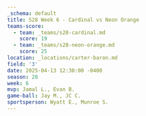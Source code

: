 ```yaml
---
_schema: default
title: S28 Week 6 - Cardinal vs Neon Orange
teams-score:
  - team: _teams/s28-cardinal.md
    score: 19
  - team: _teams/s28-neon-orange.md
    score: 25
location: _locations/carter-baron.md
field: '3'
date: 2025-04-13 12:30:00 -0400
season: 28
week: 6
mvp: Jamal L., Evan B.
game-ball: Jay M., JC C.
sportsperson: Wyatt E., Munroe S.
---
```


